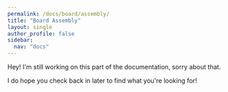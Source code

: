 ```yaml
---
permalink: /docs/board/assembly/
title: "Board Assembly"
layout: single
author_profile: false
sidebar:
  nav: "docs"
---
```

Hey! I'm still working on this part of the documentation, sorry about that.

I do hope you check back in later to find what you're looking for!

